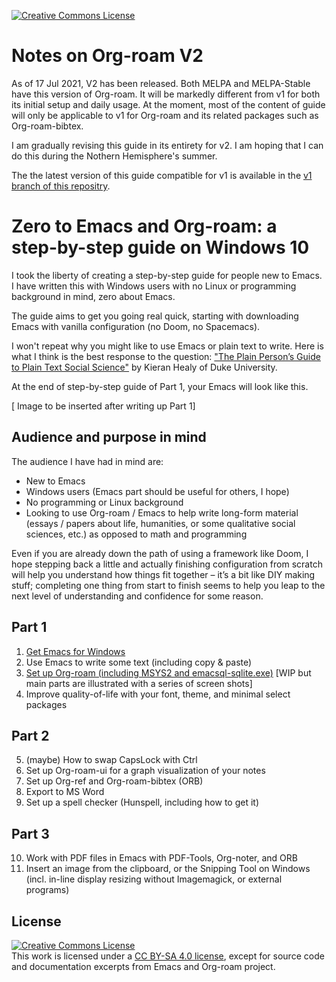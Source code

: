 <a rel="license" href="http://creativecommons.org/licenses/by-sa/4.0/"><img alt="Creative Commons License" style="border-width:0" src="https://i.creativecommons.org/l/by-sa/4.0/80x15.png" /></a>

# Notes on Org-roam V2

As of 17 Jul 2021, V2 has been released. Both MELPA and MELPA-Stable have this version of Org-roam. It will be markedly different from v1 for both its initial setup and daily usage. At the moment, most of the content of guide will only be applicable to v1 for Org-roam and its related packages such as Org-roam-bibtex.

I am gradually revising this guide in its entirety for v2. I am hoping that I can do this during the Nothern Hemisphere's summer.

The the latest version of this guide compatible for v1 is available in the [v1 branch of this repositry](https://github.com/nobiot/Zero-to-Emacs-and-Org-roam/tree/v1).

# Zero to Emacs and Org-roam: a step-by-step guide on Windows 10

I took the liberty of creating a step-by-step guide for people new to Emacs. I have written this with Windows users with no Linux or programming background in mind, zero about Emacs.

The guide aims to get you going real quick, starting with downloading Emacs with vanilla configuration (no Doom, no Spacemacs).

I won't repeat why you might like to use Emacs or plain text to write. Here is what I think is the best response to the question: ["The Plain Person’s Guide to Plain Text Social Science"](https://plain-text.co/) by Kieran Healy of Duke University.

At the end of step-by-step guide of Part 1, your Emacs will look like this.

[ Image to be inserted after writing up Part 1] 

## Audience and purpose in mind

The audience I have had in mind are:

- New to Emacs
- Windows users (Emacs part should be useful for others, I hope)
- No programming or Linux background
- Looking to use Org-roam / Emacs to help write long-form material (essays / papers about life, humanities, or some qualitative social sciences, etc.) as opposed to math and programming

Even if you are already down the path of using a framework like Doom, I hope stepping back a little and actually finishing configuration from scratch will help you understand how things fit together – it’s a bit like DIY making stuff; completing one thing from start to finish seems to help you leap to the next level of understanding and confidence for some reason.

## Part 1

1. [Get Emacs for Windows](./10.Get-Emacs.md)
2. Use Emacs to write some text (including copy & paste)
3. [Set up Org-roam (including MSYS2 and emacsql-sqlite.exe)](./30.setup-org-roam.md) [WIP but main parts are illustrated with a series of screen shots]
4. Improve quality-of-life with your font, theme, and minimal select packages

## Part 2
5. (maybe) How to swap CapsLock with Ctrl
6. Set up Org-roam-ui for a graph visualization of your notes
7. Set up Org-ref and Org-roam-bibtex (ORB)
8. Export to MS Word
9. Set up a spell checker (Hunspell, including how to get it)

## Part 3
10. Work with PDF files in Emacs with PDF-Tools, Org-noter, and ORB
11. Insert an image from the clipboard, or the Snipping Tool on Windows (incl. in-line display resizing without Imagemagick, or external programs)

## License

<a rel="license" href="http://creativecommons.org/licenses/by-sa/4.0/"><img alt="Creative Commons License" style="border-width:0" src="https://i.creativecommons.org/l/by-sa/4.0/88x31.png" /></a><br />This work is licensed under a <a rel="license" href="http://creativecommons.org/licenses/by-sa/4.0/">CC BY-SA 4.0 license</a>, except for source code and documentation excerpts from Emacs and Org-roam project.
